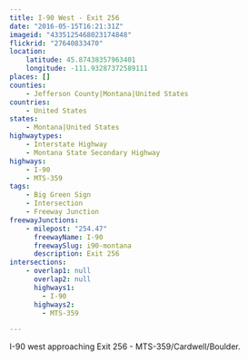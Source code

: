 ```yaml
---
title: I-90 West - Exit 256
date: "2016-05-15T16:21:31Z"
imageid: "4335125468023174848"
flickrid: "27640833470"
location:
    latitude: 45.87438357963401
    longitude: -111.93287372589111
places: []
counties:
    - Jefferson County|Montana|United States
countries:
    - United States
states:
    - Montana|United States
highwaytypes:
    - Interstate Highway
    - Montana State Secondary Highway
highways:
    - I-90
    - MTS-359
tags:
    - Big Green Sign
    - Intersection
    - Freeway Junction
freewayJunctions:
    - milepost: "254.47"
      freewayName: I-90
      freewaySlug: i90-montana
      description: Exit 256
intersections:
    - overlap1: null
      overlap2: null
      highways1:
        - I-90
      highways2:
        - MTS-359

---
```

I-90 west approaching Exit 256 - MTS-359/Cardwell/Boulder.